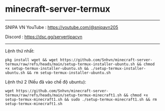 # minecraft-server-termux
________________________________
SNIPA VN
YouTube :
https://youtube.com/@snipavn205

Discord :
https://dsc.gg/servertipacvn
________________________________

Lệnh thứ nhất:
```
pkg install wget && wget https://github.com/Snhvn/minecraft-server-termux/raw/refs/heads/main/setup-termux-installer-ubuntu.sh && chmod +x setup-termux-installer-ubuntu.sh && ./setup-termux-installer-ubuntu.sh && rm setup-termux-installer-ubuntu.sh
```
Lệnh thứ 2 (Nếu đã vào chế độ ubuntu):
```
wget https://github.com/Snhvn/minecraft-server-termux/raw/refs/heads/main/setup-termux-minecraft1.sh && chmod +x setup-termux-minecraft1.sh && sudo ./setup-termux-minecraft1.sh && rm setup-termux-minecraft1.sh
```
